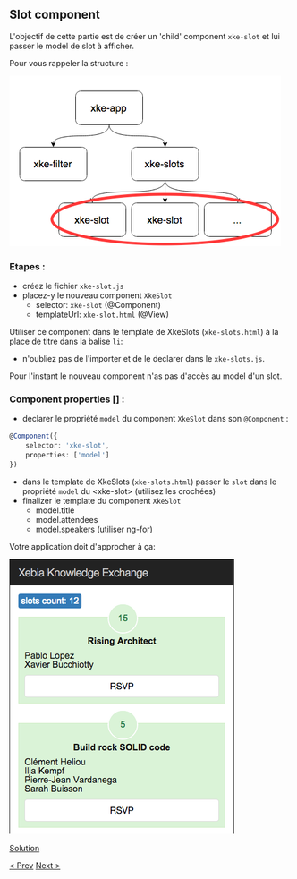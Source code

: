 ## Slot component

L'objectif de cette partie est de créer un 'child' component `xke-slot` et lui passer le model de slot à afficher.

Pour vous rappeler la structure :

![Components Tree](img/components-tree-slot.png)

### Etapes : 

- créez le fichier `xke-slot.js`
- placez-y le nouveau component `XkeSlot`
  - selector: `xke-slot` (@Component)
  - templateUrl: `xke-slot.html` (@View)

Utiliser ce component dans le template de XkeSlots (`xke-slots.html`) à la place de titre dans la balise `li`:

- n'oubliez pas de l'importer et de le declarer dans le `xke-slots.js`.


Pour l'instant le nouveau component n'as pas d'accès au model d'un slot. 

### Component properties [] :

- declarer le propriété `model` du component `XkeSlot` dans son `@Component` :
```typescript
@Component({
    selector: 'xke-slot',
    properties: ['model']
})
```
- dans le template de XkeSlots (`xke-slots.html`) passer le `slot` dans le propriété `model` du &lt;xke-slot&gt; (utilisez les crochées)  
- finalizer le template du component `XkeSlot`
  - model.title
  - model.attendees
  - model.speakers (utiliser ng-for)
  

Votre application doit d'approcher à ça:

![slot component resultat](img/slot-component-resultat.png)
  
[Solution](slot-component-solution.md)

[< Prev](store-service.md) [Next >](slot-component.md)
